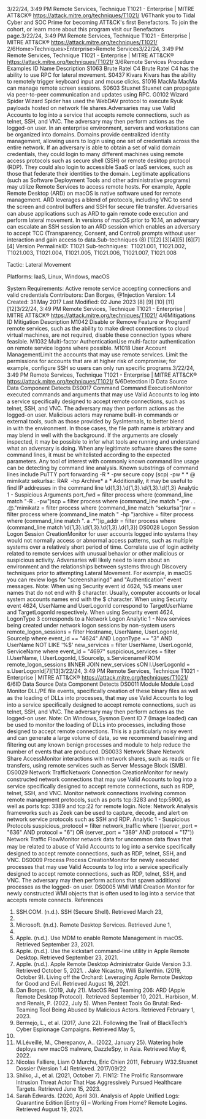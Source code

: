 3/22/24, 3:49 PM Remote Services, Technique T1021 - Enterprise | MITRE ATT&CK®
https://attack.mitre.org/techniques/T1021/ 1/6Thank you to Tidal Cyber and SOC Prime for becoming ATT&CK's ﬁrst Benefactors. To join the cohort, or learn more about this program visit our
Benefactors page.3/22/24, 3:49 PM Remote Services, Technique T1021 - Enterprise | MITRE ATT&CK®
https://attack.mitre.org/techniques/T1021/ 2/6Home>Techniques>Enterprise>Remote Services3/22/24, 3:49 PM Remote Services, Technique T1021 - Enterprise | MITRE ATT&CK®
https://attack.mitre.org/techniques/T1021/ 3/6Remote Services
Procedure Examples
ID Name Description
S1063 Brute Ratel C4 Brute Ratel C4 has the ability to use RPC for lateral movement.
S0437 Kivars Kivars has the ability to remotely trigger keyboard input and mouse clicks. 
S1016 MacMa MacMa can manage remote screen sessions.
S0603 Stuxnet Stuxnet can propagate via peer-to-peer communication and updates using RPC.
G0102 Wizard Spider Wizard Spider has used the WebDAV protocol to execute Ryuk payloads hosted on network ﬁle shares.Adversaries may use Valid Accounts to log into a service that accepts remote connections, such as telnet, SSH, and VNC. The adversary may
then perform actions as the logged-on user.
In an enterprise environment, servers and workstations can be organized into domains. Domains provide centralized identity management,
allowing users to login using one set of credentials across the entire network. If an adversary is able to obtain a set of valid domain
credentials, they could login to many different machines using remote access protocols such as secure shell (SSH) or remote desktop
protocol (RDP). They could also login to accessible SaaS or IaaS services, such as those that federate their identities to the domain.
Legitimate applications (such as Software Deployment Tools and other administrative programs) may utilize Remote Services to access
remote hosts. For example, Apple Remote Desktop (ARD) on macOS is native software used for remote management. ARD leverages a blend
of protocols, including VNC to send the screen and control buffers and SSH for secure ﬁle transfer. Adversaries can abuse applications
such as ARD to gain remote code execution and perform lateral movement. In versions of macOS prior to 10.14, an adversary can escalate
an SSH session to an ARD session which enables an adversary to accept TCC (Transparency, Consent, and Control) prompts without user
interaction and gain access to data.Sub-techniques (8)
[1][2]
[3][4][5]
[6][7][4]
Version PermalinkID: T1021
Sub-techniques:  T1021.001, T1021.002, T1021.003, T1021.004, T1021.005, T1021.006, T1021.007, T1021.008

Tactic: Lateral Movement

Platforms: IaaS, Linux, Windows, macOS

System Requirements: Active remote service accepting connections and valid credentials
Contributors: Dan Borges, @1njection
Version: 1.4
Created: 31 May 2017
Last Modiﬁed: 02 June 2023
[8]
[9]
[10]
[11]
[12]3/22/24, 3:49 PM Remote Services, Technique T1021 - Enterprise | MITRE ATT&CK®
https://attack.mitre.org/techniques/T1021/ 4/6Mitigations
ID Mitigation Description
M1042 Disable or Remove
Feature or ProgramIf remote services, such as the ability to make direct connections to cloud virtual machines, are
not required, disable these connection types where feasible.
M1032 Multi-factor
AuthenticationUse multi-factor authentication on remote service logons where possible.
M1018 User Account
ManagementLimit the accounts that may use remote services. Limit the permissions for accounts that are at
higher risk of compromise; for example, conﬁgure SSH so users can only run speciﬁc programs.3/22/24, 3:49 PM Remote Services, Technique T1021 - Enterprise | MITRE ATT&CK®
https://attack.mitre.org/techniques/T1021/ 5/6Detection
ID Data Source Data Component Detects
DS0017 Command Command
ExecutionMonitor executed commands and arguments that may use Valid Accounts to log into a
service speciﬁcally designed to accept remote connections, such as telnet, SSH, and
VNC. The adversary may then perform actions as the logged-on user.
Malicious actors may rename built-in commands or external tools, such as those
provided by SysInternals, to better blend in with the environment. In those cases, the ﬁle
path name is arbitrary and may blend in well with the background. If the arguments are
closely inspected, it may be possible to infer what tools are running and understand
what an adversary is doing. When any legitimate software shares the same command
lines, it must be whitelisted according to the expected parameters.
Any tool of interest with commonly known command line usage can be detecting by
command line analysis. Known substrings of command lines include
PuTTY
port forwarding -R \* -pw
secure copy (scp) -pw \* \* @
mimikatz sekurlsa::
RAR  -hp
Archive\* a \* Additionally, it may be useful to ﬁnd IP addresses in the command line
\d{1,3}.\d{1,3}.\d{1,3}.\d{1,3}
Analytic 1 - Suspicious Arguments
port\_fwd = filter process where (command\_line match "-R . -pw")scp =
filter process where (command\_line match "-pw . . .@."mimikatz = filter
process where (command\_line match "sekurlsa")rar = filter process where
(command\_line match " -hp ")archive = filter process where (command\_line
match ". a .\*")ip\_addr = filter process where (command\_line match
\d{1,3}.\d{1,3}.\d{1,3}.\d{1,3})
DS0028 Logon Session Logon Session
CreationMonitor for user accounts logged into systems they would not normally access or
abnormal access patterns, such as multiple systems over a relatively short period of
time. Correlate use of login activity related to remote services with unusual behavior or
other malicious or suspicious activity. Adversaries will likely need to learn about an
environment and the relationships between systems through Discovery techniques prior
to attempting Lateral Movement. For example, in macOS you can review logs for
"screensharingd" and "Authentication" event messages. 
Note: When using Security event id 4624, %$ means user names that do not end with $
character. Usually, computer accounts or local system accounts names end with the $
character. When using Security event 4624, UserName and UserLogonId correspond to
TargetUserName and TargetLogonId respectively. When using Security event 4624,
LogonType 3 corresponds to a Network Logon
Analytic 1 - New services being created under network logon
sessions by non-system users
remote\_logon\_sessions = filter Hostname, UserName, UserLogonId, SourceIp
where event\_id == "4624" AND LogonType == "3" AND UserName NOT LIKE '%$'
new\_services = filter UserName, UserLogonId, ServiceName where event\_id =
"4697"
suspicious\_services = filter l.UserName, l.UserLogonId, l.SourceIp,
s.ServicenameFROM remote\_logon\_sessions lINNER JOIN new\_services sON
l.UserLogonId = s.UserLogonId[7][13]3/22/24, 3:49 PM Remote Services, Technique T1021 - Enterprise | MITRE ATT&CK®
https://attack.mitre.org/techniques/T1021/ 6/6ID Data Source Data Component Detects
DS0011 Module Module Load Monitor DLL/PE ﬁle events, speciﬁcally creation of these binary ﬁles as well as the
loading of DLLs into processes, that may use Valid Accounts to log into a service
speciﬁcally designed to accept remote connections, such as telnet, SSH, and VNC. The
adversary may then perform actions as the logged-on user.
Note: On Windows, Sysmon Event ID 7 (Image loaded) can be used to monitor the
loading of DLLs into processes, including those designed to accept remote connections.
This is a particularly noisy event and can generate a large volume of data, so we
recommend baselining and ﬁltering out any known benign processes and module to
help reduce the number of events that are produced.
DS0033 Network Share Network Share
AccessMonitor interactions with network shares, such as reads or ﬁle transfers, using remote
services such as Server Message Block (SMB).
DS0029 Network TraﬃcNetwork
Connection
CreationMonitor for newly constructed network connections that may use Valid Accounts to log
into a service speciﬁcally designed to accept remote connections, such as RDP, telnet,
SSH, and VNC. Monitor network connections involving common remote management
protocols, such as ports tcp:3283 and tcp:5900, as well as ports tcp: 3389 and tcp:22 for
remote login.
Note: Network Analysis frameworks such as Zeek can be used to capture, decode, and
alert on network service protocols such as SSH and RDP.
Analytic 1 - Suspicious Protocols
suspicious\_protocol = filter network\_traffic where ((server\_port = "636"
AND protocol = "6") OR (server\_port = "389" AND protocol = "17"))
Network Traﬃc
FlowMonitor network data for uncommon data ﬂows that may be related to abuse of Valid
Accounts to log into a service speciﬁcally designed to accept remote connections, such
as RDP, telnet, SSH, and VNC.
DS0009 Process Process
CreationMonitor for newly executed processes that may use Valid Accounts to log into a service
speciﬁcally designed to accept remote connections, such as RDP, telnet, SSH, and VNC.
The adversary may then perform actions that spawn additional processes as the logged-
on user.
DS0005 WMI WMI Creation Monitor for newly constructed WMI objects that is often used to log into a service that
accepts remote connects.
References
1. SSH.COM. (n.d.). SSH (Secure Shell). Retrieved March 23,
2020.
2. Microsoft. (n.d.). Remote Desktop Services. Retrieved June 1,
2016.
3. Apple. (n.d.). Use MDM to enable Remote Management in
macOS. Retrieved September 23, 2021.
4. Apple. (n.d.). Use the kickstart command-line utility in Apple
Remote Desktop. Retrieved September 23, 2021.
5. Apple. (n.d.). Apple Remote Desktop Administrator Guide
Version 3.3. Retrieved October 5, 2021.
. Jake Nicastro, Willi Ballenthin. (2019, October 9). Living off
the Orchard: Leveraging Apple Remote Desktop for Good and
Evil. Retrieved August 16, 2021.
7. Dan Borges. (2019, July 21). MacOS Red Teaming 206: ARD
(Apple Remote Desktop Protocol). Retrieved September 10,
2021.. Harbison, M. and Renals, P. (2022, July 5). When Pentest Tools
Go Brutal: Red-Teaming Tool Being Abused by Malicious
Actors. Retrieved February 1, 2023.
9. Bermejo, L., et al. (2017, June 22). Following the Trail of
BlackTech’s Cyber Espionage Campaigns. Retrieved May 5,
2020.
10. M.Léveillé, M., Cherepanov, A.. (2022, January 25). Watering
hole deploys new macOS malware, DazzleSpy, in Asia.
Retrieved May 6, 2022.
11. Nicolas Falliere, Liam O Murchu, Eric Chien 2011, February
W32.Stuxnet Dossier (Version 1.4) Retrieved. 2017/09/22
12. Shilko, J., et al. (2021, October 7). FIN12: The Proliﬁc
Ransomware Intrusion Threat Actor That Has Aggressively
Pursued Healthcare Targets. Retrieved June 15, 2023.
13. Sarah Edwards. (2020, April 30). Analysis of Apple Uniﬁed
Logs: Quarantine Edition [Entry 6] – Working From Home?
Remote Logins. Retrieved August 19, 2021.